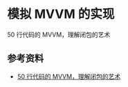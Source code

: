# 模拟 MVVM 的实现

50 行代码的 MVVM，理解闭包的艺术

## 参考资料

-   [50 行代码的 MVVM，理解闭包的艺术](https://github.com/imaoda/js-front-end-practice/blob/master/50%E8%A1%8C%E4%BB%A3%E7%A0%81%E7%9A%84MVVM%EF%BC%8C%E7%90%86%E8%A7%A3%E9%97%AD%E5%8C%85%E7%9A%84%E8%89%BA%E6%9C%AF.md)
